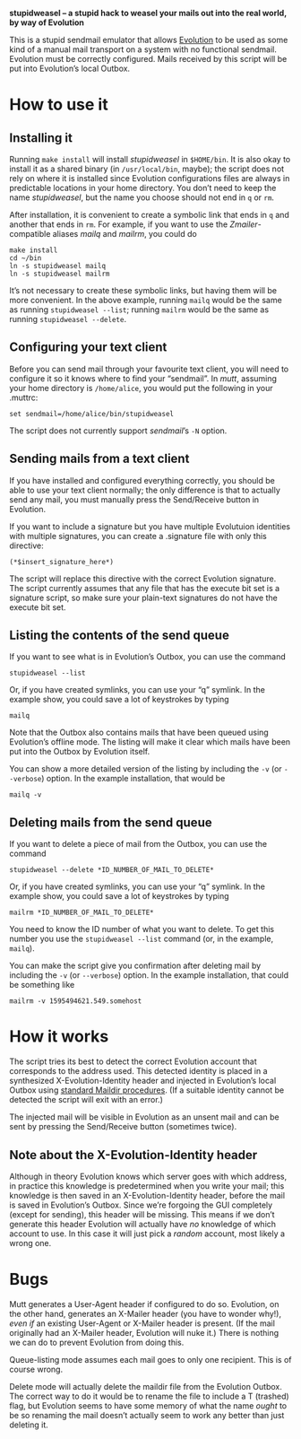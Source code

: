 **stupidweasel – a stupid hack to weasel your mails out into the real world, by way of Evolution**

This is a stupid sendmail emulator that allows [Evolution](https://wiki.gnome.org/Apps/Evolution)
to be used as some kind of a manual mail transport on a system with no functional sendmail.
Evolution must be correctly configured.
Mails received by this script will be put into Evolution’s local Outbox.

How to use it
=============

Installing it
-------

Running `make install` will install _stupidweasel_ in `$HOME/bin`.
It is also okay to install it as a shared binary (in `/usr/local/bin`, maybe);
the script does not rely on where it is installed since Evolution configurations files
are always in predictable locations in your home directory.
You don’t need to keep the name _stupidweasel_,
but the name you choose should not end in `q` or `rm`.

After installation, it is convenient to create a symbolic link that ends in `q`
and another that ends in `rm`.
For example, if you want to use the _Zmailer_-compatible aliases _mailq_ and _mailrm_,
you could do

    make install
    cd ~/bin
    ln -s stupidweasel mailq
    ln -s stupidweasel mailrm

It’s not necessary to create these symbolic links, but having them will be more convenient.
In the above example, running `mailq` would be the same as running `stupidweasel --list`;
running `mailrm` would be the same as running `stupidweasel --delete`.


Configuring your text client
----------------------------

Before you can send mail through your favourite text client,
you will need to configure it so it knows where to find your “sendmail”.
In _mutt_, assuming your home directory is `/home/alice`, you would put the following in your .muttrc:

    set sendmail=/home/alice/bin/stupidweasel

The script does not currently support _sendmail_’s `-N` option.


Sending mails from a text client
-------

If you have installed and configured everything correctly, you should be able to use your text client normally;
the only difference is that to actually send any mail,
you must manually press the Send/Receive button in Evolution.

If you want to include a signature but you have multiple Evolutuion identities with multiple signatures,
you can create a .signature file with only this directive:

    (*$insert_signature_here*)

The script will replace this directive with the correct Evolution signature.
The script currently assumes that any file that has the execute bit set is a signature script,
so make sure your plain-text signatures do not have the execute bit set.


Listing the contents of the send queue
-------------------

If you want to see what is in Evolution’s Outbox,
you can use the command

    stupidweasel --list

Or, if you have created symlinks, you can use your “q” symlink. In the example show, you could save a lot of keystrokes by typing

    mailq

Note that the Outbox also contains mails that have been queued using Evolution’s offline mode.
The listing will make it clear which mails have been put into the Outbox by Evolution itself.

You can show a more detailed version of the listing by including the `-v` (or `--verbose`) option.
In the example installation, that would be

    mailq -v


Deleting mails from the send queue
-------------------

If you want to delete a piece of mail from the Outbox,
you can use the command

    stupidweasel --delete *ID_NUMBER_OF_MAIL_TO_DELETE*

Or, if you have created symlinks, you can use your “q” symlink. In the example show, you could save a lot of keystrokes by typing

    mailrm *ID_NUMBER_OF_MAIL_TO_DELETE*

You need to know the ID number of what you want to delete.
To get this number you use the `stupidweasel --list` command (or, in the example, `mailq`).

You can make the script give you confirmation after deleting mail by including the `-v` (or `--verbose`) option.
In the example installation, that could be something like

    mailrm -v 1595494621.549.somehost


How it works
============

The script tries its best to detect the correct Evolution account that corresponds to the address used.
This detected identity is placed in a synthesized X-Evolution-Identity header and injected in Evolution’s local Outbox
using [standard Maildir procedures](https://cr.yp.to/proto/maildir.html).
(If a suitable identity cannot be detected the script will exit with an error.)

The injected mail will be visible in Evolution as an unsent mail and can be sent by pressing the Send/Receive button
(sometimes twice).

Note about the X-Evolution-Identity header
----
Although in theory Evolution knows which server goes with which address,
in practice this knowledge is predetermined when you write your mail;
this knowledge is then
saved in an X-Evolution-Identity header,
before the mail is saved in Evolution’s Outbox.
Since we’re forgoing the GUI completely (except for sending),
this header will be missing.
This means
if we don’t generate this header Evolution will actually have *no* knowledge of which account to use.
In this case it will just pick a *random* account,
most likely a wrong one.


Bugs
====

Mutt generates a User-Agent header if configured to do so.
Evolution, on the other hand, generates an X-Mailer header (you have to wonder why!),
*even if* an existing User-Agent or X-Mailer header is present.
(If the mail originally had an X-Mailer header, Evolution will nuke it.)
There is nothing we can do to prevent Evolution from doing this.

Queue-listing mode assumes each mail goes to only one recipient.
This is of course wrong.

Delete mode will actually delete the maildir file from the Evolution Outbox.
The correct way to do it would be to rename the file to include a T (trashed) flag,
but Evolution seems to have some memory of what the name *ought* to be
so renaming the mail doesn’t actually seem to work any better than just deleting it.
